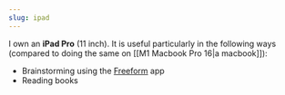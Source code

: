 ```yaml
---
slug: ipad
---
```


I own an **iPad Pro** (11 inch). It is useful particularly in the following ways (compared to doing the same on [[M1 Macbook Pro 16|a macbook]]):

- Brainstorming using the [Freeform](https://www.apple.com/ca/newsroom/2022/12/apple-launches-freeform-a-powerful-new-app-designed-for-creative-collaboration/) app
- Reading books
